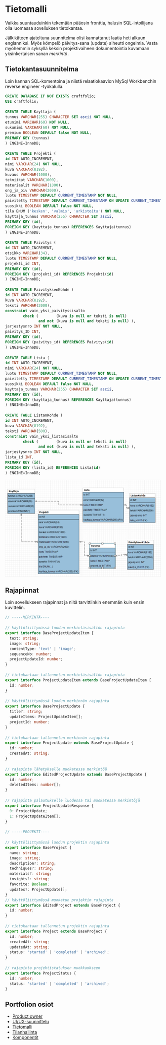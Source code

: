 # Tietomalli

Vaikka suuntauduinkin tekemään pääosin fronttia, halusin SQL-intoilijana olla luomassa sovelluksen tietokantaa.

Jälkikäteen ajateltuna suunnitelma olisi kannattanut laatia heti alkuun englanniksi. Myös kömpelö päivitys-sana (update) aiheutti ongelmia. Vasta myöhemmin syksyllä keksin projektivaiheen dokumentointia kuvamaan yksinkertaisen sanan _merkintä_.

## Tietokantasuunnitelma

Loin kannan SQL-komentoina ja niistä relaatiokaavion MySql Workbenchin reverse engineer -työkalulla.

```sql
CREATE DATABASE IF NOT EXISTS craftfolio;
USE craftfolio;

CREATE TABLE Kayttaja (
tunnus VARCHAR(255) CHARACTER SET ascii NOT NULL,
etunimi VARCHAR(60) NOT NULL,
sukunimi VARCHAR(60) NOT NULL,
premium BOOLEAN DEFAULT false NOT NULL,
PRIMARY KEY (tunnus)
) ENGINE=InnoDB;

CREATE TABLE Projekti (
id INT AUTO_INCREMENT,
nimi VARCHAR(24) NOT NULL,
kuva VARCHAR(8192),
kuvaus VARCHAR(1000),
tekniikat VARCHAR(1000),
materiaalit VARCHAR(1000),
ong_ja_oiv VARCHAR(2000),
luotu TIMESTAMP DEFAULT CURRENT_TIMESTAMP NOT NULL,
paivitetty TIMESTAMP DEFAULT CURRENT_TIMESTAMP ON UPDATE CURRENT_TIMESTAMP,
suosikki BOOLEAN DEFAULT false NOT NULL,
tila ENUM ('kesken', 'valmis', 'arkistoitu') NOT NULL,
kayttaja_tunnus VARCHAR(255) CHARACTER SET ascii,
PRIMARY KEY (id),
FOREIGN KEY (kayttaja_tunnus) REFERENCES Kayttaja(tunnus)
) ENGINE=InnoDB;

CREATE TABLE Paivitys (
id INT AUTO_INCREMENT,
otsikko VARCHAR(34),
luotu TIMESTAMP DEFAULT CURRENT_TIMESTAMP NOT NULL,
projekti_id INT,
PRIMARY KEY (id),
FOREIGN KEY (projekti_id) REFERENCES Projekti(id)
) ENGINE=InnoDB;

CREATE TABLE PaivityksenKohde (
id INT AUTO_INCREMENT,
kuva VARCHAR(8192),
teksti VARCHAR(2000),
constraint vain_yksi_paivityssisalto
        check (        (kuva is null or teksti is null)
               and not (kuva is null and teksti is null) ),
jarjestysnro INT NOT NULL,
paivitys_ID INT,
PRIMARY KEY (id),
FOREIGN KEY (paivitys_id) REFERENCES Paivitys(id)
) ENGINE=InnoDB;

CREATE TABLE Lista (
id INT AUTO_INCREMENT,
nimi VARCHAR(24) NOT NULL,
luotu TIMESTAMP DEFAULT CURRENT_TIMESTAMP NOT NULL,
paivitetty TIMESTAMP DEFAULT CURRENT_TIMESTAMP ON UPDATE CURRENT_TIMESTAMP,
suosikki BOOLEAN DEFAULT false NOT NULL,
kayttaja_tunnus VARCHAR(255) CHARACTER SET ascii,
PRIMARY KEY (id),
FOREIGN KEY (kayttaja_tunnus) REFERENCES Kayttaja(tunnus)
) ENGINE=InnoDB;

CREATE TABLE ListanKohde (
id INT AUTO_INCREMENT,
kuva VARCHAR(8192),
teksti VARCHAR(500),
constraint vain_yksi_listasisalto
        check (        (kuva is null or teksti is null)
               and not (kuva is null and teksti is null) ),
jarjestysnro INT NOT NULL,
lista_id INT,
PRIMARY KEY (id),
FOREIGN KEY (lista_id) REFERENCES Lista(id)
) ENGINE=InnoDB;
```

![tietokantakaavio](images\craftfolio-tietokanta.PNG)

## Rajapinnat

Loin sovellukseen rajapinnat ja niitä tarvittiinkin enemmän kuin ensin kuvittelin.

```typescript
// -----MERKINTÄ----

// käyttöliittymässä luodun merkintäsisällön rajapinta
export interface BaseProjectUpdateItem {
  text: string;
  image: string;
  contentType: 'text' | 'image';
  sequenceNo: number;
  projectUpdateId: number;
}

// tietokantaan tallennetun merkintäsisällön rajapinta
export interface ProjectUpdateItem extends BaseProjectUpdateItem {
  id: number;
}

// käyttöliittymässä luodun merkinnän rajapinta
export interface BaseProjectUpdate {
  title?: string;
  updateItems: ProjectUpdateItem[];
  projectId: number;
}

// tietokantaan tallennetun merkinnän rajapinta
export interface ProjectUpdate extends BaseProjectUpdate {
  id: number;
  createdAt: string;
}

// rajapinta lähetykselle muokatessa merkintöä
export interface EditedProjectUpdate extends BaseProjectUpdate {
  id: number;
  deletedItems: number[];
}

// rajapinta palautukselle luodessa tai muokatessa merkintöjä
export interface ProjectUpdateResponse {
  0: ProjectUpdate;
  1: ProjectUpdateItem[];
}

// -----PROJEKTI----

// käyttöliittymässä luodun projektin rajapinta
export interface BaseProject {
  name: string;
  image: string;
  description?: string;
  techniques?: string;
  materials?: string;
  insights?: string;
  favorite: Boolean;
  updates?: ProjectUpdate[];
}
// käyttöliittymässä muokatun projektin rajapinta
export interface EditedProject extends BaseProject {
  id: number;
}

// tietokantaan tallennetun projektin rajapinta
export interface Project extends BaseProject {
  id: number;
  createdAt: string;
  updatedAt: string;
  status: 'started' | 'completed' | 'archived';
}

// rajapinta projektistatuksen muokkaukseen
export interface ProjectStatus {
  id: number;
  status: 'started' | 'completed' | 'archived';
}
```

## Portfolion osiot

- [Product owner](teamwork.md)
- [UI/UX-suunnittelu](design.md)
- [Tietomalli](datamodel.md)
- [Tilanhallinta](store.md)
- [Komponentit](forms.md)
